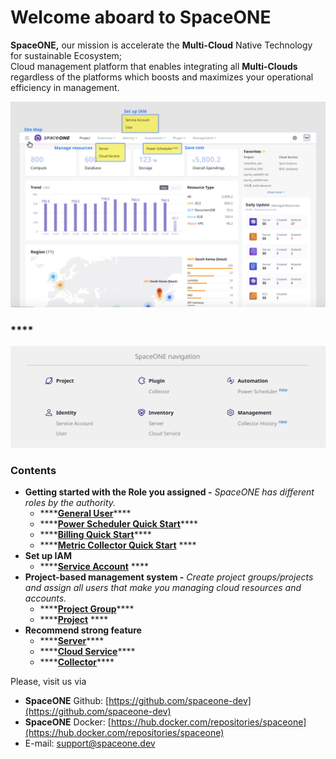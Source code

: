 # Welcome aboard to SpaceONE

**SpaceONE,** our mission is accelerate the **Multi-Cloud** Native Technology for sustainable Ecosystem;   
Cloud management platform that enables integrating all **Multi-Clouds** regardless of the platforms which boosts and maximizes your operational efficiency in management.

![](.gitbook/assets/user_guide_home01.png)

### \*\*\*\*

![](.gitbook/assets/screen-shot-2021-02-18-at-9.37.23-am.png)

### **Contents**

* **Getting started with the Role you assigned -** _SpaceONE has different roles by the authority._
  * \*\*\*\*[**General User**](general-user.md)\*\*\*\*
  * \*\*\*\*[**Power Scheduler Quick Start**](power-scheduler-quick-start.md)\*\*\*\*
  * \*\*\*\*[**Billing Quick Start**](billing-quick-start.md)\*\*\*\*
  * \*\*\*\*[**Metric Collector Quick Start**](metric-collector-quick-start.md) ****
* **Set up IAM**
  * \*\*\*\*[**Service Account**](identity/service-account/) ****
* **Project-based management system -** _Create project groups/projects and assign all users that make you managing cloud resources and accounts._
  * \*\*\*\*[**Project Group**](project/project-group-management.md)\*\*\*\*
  * \*\*\*\*[**Project**](project/project-management.md) ****
* **Recommend strong feature**
  * \*\*\*\*[**Server**](https://spaceone-dev.gitbook.io/user-guide/inventory/untitled)\*\*\*\*
  * \*\*\*\*[**Cloud Service**](https://spaceone-dev.gitbook.io/user-guide/inventory/cloudservice-beta)\*\*\*\*
  * \*\*\*\*[**Collector**](https://spaceone-dev.gitbook.io/user-guide/plugin/collector)\*\*\*\*



Please, visit us via

* **SpaceONE**  Github: [https://github.com/spaceone-dev](https://github.com/spaceone-dev) 
* **SpaceONE**  Docker: [https://hub.docker.com/repositories/spaceone](https://hub.docker.com/repositories/spaceone) 
* E-mail: support@spaceone.dev

